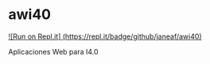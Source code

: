 # awi40

[![Run on Repl.it]
(https://repl.it/badge/github/janeaf/awi40)](https://repl.it/github/janeaf/awi40)

Aplicaciones Web para I4.0
